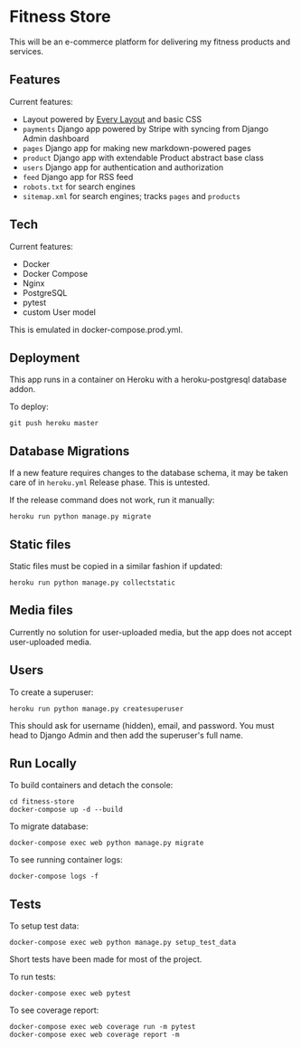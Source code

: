 # Fitness Store

This will be an e-commerce platform for delivering my fitness products and services.

## Features

Current features:

- Layout powered by [Every Layout](https://every-layout.dev/) and basic CSS
- `payments` Django app powered by Stripe with syncing from Django Admin dashboard
- `pages` Django app for making new markdown-powered pages
- `product` Django app with extendable Product abstract base class
- `users` Django app for authentication and authorization
- `feed` Django app for RSS feed
- `robots.txt` for search engines
- `sitemap.xml` for search engines; tracks `pages` and `products`

## Tech

Current features:

- Docker
- Docker Compose
- Nginx
- PostgreSQL
- pytest
- custom User model

This is emulated in docker-compose.prod.yml.

## Deployment

This app runs in a container on Heroku with a heroku-postgresql database addon.

To deploy:

```
git push heroku master
```

## Database Migrations

If a new feature requires changes to the database schema, it may be taken care of in `heroku.yml` Release phase. This is untested.

If the release command does not work, run it manually:

```
heroku run python manage.py migrate
```

## Static files

Static files must be copied in a similar fashion if updated:

```
heroku run python manage.py collectstatic
```

## Media files

Currently no solution for user-uploaded media, but the app does not accept user-uploaded media.

## Users

To create a superuser:

```
heroku run python manage.py createsuperuser
```

This should ask for username (hidden), email, and password. You must head to Django Admin and then add the superuser's full name.

## Run Locally

To build containers and detach the console:

```
cd fitness-store
docker-compose up -d --build
```

To migrate database:

```
docker-compose exec web python manage.py migrate
```

To see running container logs:

```
docker-compose logs -f
```

## Tests

To setup test data:

```
docker-compose exec web python manage.py setup_test_data
```

Short tests have been made for most of the project.

To run tests:

```
docker-compose exec web pytest
```

To see coverage report:

```
docker-compose exec web coverage run -m pytest
docker-compose exec web coverage report -m
```
